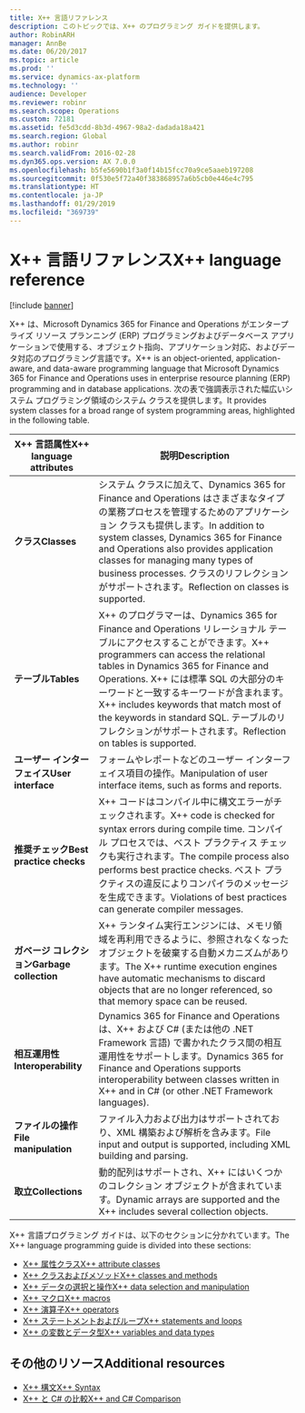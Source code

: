 ```yaml
---
title: X++ 言語リファレンス
description: このトピックでは、X++ のプログラミング ガイドを提供します。
author: RobinARH
manager: AnnBe
ms.date: 06/20/2017
ms.topic: article
ms.prod: ''
ms.service: dynamics-ax-platform
ms.technology: ''
audience: Developer
ms.reviewer: robinr
ms.search.scope: Operations
ms.custom: 72181
ms.assetid: fe5d3cdd-8b3d-4967-98a2-dadada18a421
ms.search.region: Global
ms.author: robinr
ms.search.validFrom: 2016-02-28
ms.dyn365.ops.version: AX 7.0.0
ms.openlocfilehash: b5fe5690b1f3a0f14b15fcc70a9ce5aaeb197208
ms.sourcegitcommit: 0f530e5f72a40f383868957a6b5cb0e446e4c795
ms.translationtype: HT
ms.contentlocale: ja-JP
ms.lasthandoff: 01/29/2019
ms.locfileid: "369739"
---
```

# <a name="x-language-reference"></a><span data-ttu-id="42983-103">X++ 言語リファレンス</span><span class="sxs-lookup"><span data-stu-id="42983-103">X++ language reference</span></span>

[!include [banner](../includes/banner.md)]

<span data-ttu-id="42983-104">X++ は、Microsoft Dynamics 365 for Finance and Operations がエンタープライズ リソース プランニング (ERP) プログラミングおよびデータベース アプリケーションで使用する、オブジェクト指向、アプリケーション対応、およびデータ対応のプログラミング言語です。</span><span class="sxs-lookup"><span data-stu-id="42983-104">X++ is an object-oriented, application-aware, and data-aware programming language that Microsoft Dynamics 365 for Finance and Operations uses in enterprise resource planning (ERP) programming and in database applications.</span></span> <span data-ttu-id="42983-105">次の表で強調表示された幅広いシステム プログラミング領域のシステム クラスを提供します。</span><span class="sxs-lookup"><span data-stu-id="42983-105">It provides system classes for a broad range of system programming areas, highlighted in the following table.</span></span>

| <span data-ttu-id="42983-106">**X++ 言語属性**</span><span class="sxs-lookup"><span data-stu-id="42983-106">**X++ language attributes**</span></span> | <span data-ttu-id="42983-107">**説明**</span><span class="sxs-lookup"><span data-stu-id="42983-107">**Description**</span></span> |
|-----|-----|
| <span data-ttu-id="42983-108">**クラス**</span><span class="sxs-lookup"><span data-stu-id="42983-108">**Classes**</span></span>                 | <span data-ttu-id="42983-109">システム クラスに加えて、Dynamics 365 for Finance and Operations はさまざまなタイプの業務プロセスを管理するためのアプリケーション クラスも提供します。</span><span class="sxs-lookup"><span data-stu-id="42983-109">In addition to system classes, Dynamics 365 for Finance and Operations also provides application classes for managing many types of business processes.</span></span> <span data-ttu-id="42983-110">クラスのリフレクションがサポートされます。</span><span class="sxs-lookup"><span data-stu-id="42983-110">Reflection on classes is supported.</span></span>            |
| <span data-ttu-id="42983-111">**テーブル**</span><span class="sxs-lookup"><span data-stu-id="42983-111">**Tables**</span></span>                  | <span data-ttu-id="42983-112">X++ のプログラマーは、Dynamics 365 for Finance and Operations リレーショナル テーブルにアクセスすることができます。</span><span class="sxs-lookup"><span data-stu-id="42983-112">X++ programmers can access the relational tables in Dynamics 365 for Finance and Operations.</span></span> <span data-ttu-id="42983-113">X++ には標準 SQL の大部分のキーワードと一致するキーワードが含まれます。</span><span class="sxs-lookup"><span data-stu-id="42983-113">X++ includes keywords that match most of the keywords in standard SQL.</span></span> <span data-ttu-id="42983-114">テーブルのリフレクションがサポートされます。</span><span class="sxs-lookup"><span data-stu-id="42983-114">Reflection on tables is supported.</span></span> |
| <span data-ttu-id="42983-115">**ユーザー インターフェイス**</span><span class="sxs-lookup"><span data-stu-id="42983-115">**User interface**</span></span>          | <span data-ttu-id="42983-116">フォームやレポートなどのユーザー インターフェイス項目の操作。</span><span class="sxs-lookup"><span data-stu-id="42983-116">Manipulation of user interface items, such as forms and reports.</span></span>|
| <span data-ttu-id="42983-117">**推奨チェック**</span><span class="sxs-lookup"><span data-stu-id="42983-117">**Best practice checks**</span></span>    | <span data-ttu-id="42983-118">X++ コードはコンパイル中に構文エラーがチェックされます。</span><span class="sxs-lookup"><span data-stu-id="42983-118">X++ code is checked for syntax errors during compile time.</span></span> <span data-ttu-id="42983-119">コンパイル プロセスでは、ベスト プラクティス チェックも実行されます。</span><span class="sxs-lookup"><span data-stu-id="42983-119">The compile process also performs best practice checks.</span></span> <span data-ttu-id="42983-120">ベスト プラクティスの違反によりコンパイラのメッセージを生成できます。</span><span class="sxs-lookup"><span data-stu-id="42983-120">Violations of best practices can generate compiler messages.</span></span>|
| <span data-ttu-id="42983-121">**ガベージ コレクション**</span><span class="sxs-lookup"><span data-stu-id="42983-121">**Garbage collection**</span></span>      | <span data-ttu-id="42983-122">X++ ランタイム実行エンジンには、メモリ領域を再利用できるように、参照されなくなったオブジェクトを破棄する自動メカニズムがあります。</span><span class="sxs-lookup"><span data-stu-id="42983-122">The X++ runtime execution engines have automatic mechanisms to discard objects that are no longer referenced, so that memory space can be reused.</span></span> |
| <span data-ttu-id="42983-123">**相互運用性**</span><span class="sxs-lookup"><span data-stu-id="42983-123">**Interoperability**</span></span>        | <span data-ttu-id="42983-124">Dynamics 365 for Finance and Operations は、X++ および C\# (または他の .NET Framework 言語) で書かれたクラス間の相互運用性をサポートします。</span><span class="sxs-lookup"><span data-stu-id="42983-124">Dynamics 365 for Finance and Operations supports interoperability between classes written in X++ and in C\# (or other .NET Framework languages).</span></span>                                                       |
| <span data-ttu-id="42983-125">**ファイルの操作**</span><span class="sxs-lookup"><span data-stu-id="42983-125">**File manipulation**</span></span>       | <span data-ttu-id="42983-126">ファイル入力および出力はサポートされており、XML 構築および解析を含みます。</span><span class="sxs-lookup"><span data-stu-id="42983-126">File input and output is supported, including XML building and parsing.</span></span> |
| <span data-ttu-id="42983-127">**取立**</span><span class="sxs-lookup"><span data-stu-id="42983-127">**Collections**</span></span>             | <span data-ttu-id="42983-128">動的配列はサポートされ、X++ にはいくつかのコレクション オブジェクトが含まれています。</span><span class="sxs-lookup"><span data-stu-id="42983-128">Dynamic arrays are supported and the X++ includes several collection objects.</span></span>|

<span data-ttu-id="42983-129">X++ 言語プログラミング ガイドは、以下のセクションに分かれています。</span><span class="sxs-lookup"><span data-stu-id="42983-129">The X++ language programming guide is divided into these sections:</span></span> 
+ [<span data-ttu-id="42983-130">X++ 属性クラス</span><span class="sxs-lookup"><span data-stu-id="42983-130">X++ attribute classes</span></span>](xpp-attribute-classes.md) 
+ [<span data-ttu-id="42983-131">X++ クラスおよびメソッド</span><span class="sxs-lookup"><span data-stu-id="42983-131">X++ classes and methods</span></span>](xpp-classes-methods.md) 
+ [<span data-ttu-id="42983-132">X++ データの選択と操作</span><span class="sxs-lookup"><span data-stu-id="42983-132">X++ data selection and manipulation</span></span>](xpp-data-query.md) 
+ [<span data-ttu-id="42983-133">X++ マクロ</span><span class="sxs-lookup"><span data-stu-id="42983-133">X++ macros</span></span>](xpp-macros.md) 
+ [<span data-ttu-id="42983-134">X++ 演算子</span><span class="sxs-lookup"><span data-stu-id="42983-134">X++ operators</span></span>](xpp-operators.md) 
+ [<span data-ttu-id="42983-135">X++ ステートメントおよびループ</span><span class="sxs-lookup"><span data-stu-id="42983-135">X++ statements and loops</span></span>](xpp-statements-loops.md)
+ [<span data-ttu-id="42983-136">X++ の変数とデータ型</span><span class="sxs-lookup"><span data-stu-id="42983-136">X++ variables and data types</span></span>](xpp-variables-data-types.md)

## <a name="additional-resources"></a><span data-ttu-id="42983-137">その他のリソース</span><span class="sxs-lookup"><span data-stu-id="42983-137">Additional resources</span></span>
+ [<span data-ttu-id="42983-138">X++ 構文</span><span class="sxs-lookup"><span data-stu-id="42983-138">X++ Syntax</span></span>](xpp-syntax.md)
+ [<span data-ttu-id="42983-139">X++ と C# の比較</span><span class="sxs-lookup"><span data-stu-id="42983-139">X++ and C# Comparison</span></span>](xpp-cs-comparison.md)


